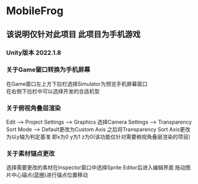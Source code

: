 # MobileFrog
## 该说明仅针对此项目 此项目为手机游戏
### Unity版本 2022.1.8  

### 关于Game窗口转换为手机屏幕
在Game窗口左上方下拉栏选择Simulator为预览手机屏幕窗口  
在右侧下拉栏中可以选择开发的合适机型  

### 关于俯视角叠层渲染  
Edit --> Project Settings --> Graphics 选择Camera Settings --> Transparency Sort Mode --> Default更改为Custom Axis 之后将Transparency Sort Axis更改为以y轴为判定基准 即x为0 y为1 z为0(该功能仅针对需要俯视角叠层渲染的项目)

### 关于素材锚点更改
选择需要更改的素材在Inspector窗口中选择Sprite Editor后进入编辑界面 拖动图片中心锚点(蓝圈)进行锚点位置移动
